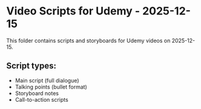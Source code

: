 # Video Scripts for Udemy - 2025-12-15

This folder contains scripts and storyboards for Udemy videos on 2025-12-15.

## Script types:
- Main script (full dialogue)
- Talking points (bullet format)
- Storyboard notes
- Call-to-action scripts
